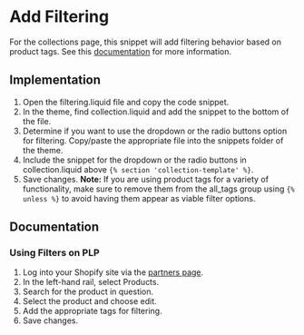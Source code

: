 # Add Filtering
For the collections page, this snippet will add filtering behavior based on product tags. See this [documentation](https://help.shopify.com/en/themes/customization/collections/filter-collections-with-product-tags) for more information.

## Implementation
1. Open the filtering.liquid file and copy the code snippet.
2. In the theme, find collection.liquid and add the snippet to the bottom of the file. 
3. Determine if you want to use the dropdown or the radio buttons option for filtering. Copy/paste the appropriate file into the snippets folder of the theme.
4. Include the snippet for the dropdown or the radio buttons in collection.liquid above `{% section 'collection-template' %}`.
5. Save changes.
__Note:__ If you are using product tags for a variety of functionality, make sure to remove them from the all_tags group using `{% unless %}` to avoid having them appear as viable filter options.

## Documentation
### Using Filters on PLP
1. Log into your Shopify site via the [partners page](https://partners.shopify.com/).
2. In the left-hand rail, select Products.
3. Search for the product in question.
4. Select the product and choose edit.
5. Add the appropriate tags for filtering.
6. Save changes.
